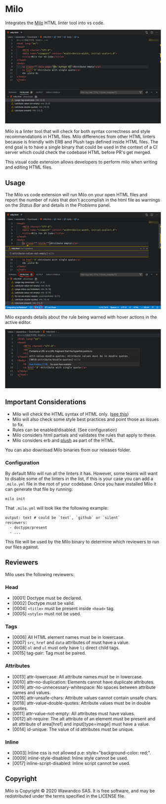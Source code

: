# Milo

Integrates the [Milo](https://github.com/wawandco/milo) HTML linter tool into vs code.

![hero](images/hero.png)

Milo is a linter tool that will check for both syntax correctness and style recommendations in HTML files. Milo differences from other HTML linters because is friendly with ERB and Plush tags defined inside HTML files. The end goal is to have a single binary that could be used in the context of a CI server which could check the codebase HTML before PR's get merged.

This visual code extension allows developers to perform milo when writing and editing HTML files.

## Usage
The Milo vs code extension will run Milo on your open HTML files and report the number of rules that don't accomplish in the html file as warnings on the *Status Bar* and details in the *Problems* panel.

![hero](images/problems.png)

Milo expands details about the rule being warned with hover actions in the active editor.

![hero](images/detail.png)


## Important Considerations

- Milo will check the HTML syntax of HTML only. ([see this](https://html.spec.whatwg.org/multipage/syntax.html))
- Milo will also check some style best practices and point those as issues to fix.
- Rules can be enabled/disabled. (See configuration)
- Milo considers html partials and validates the rules that apply to these.
- Milo considers erb and [plush](https://github.com/gobuffalo/plush) as part of the HTML.

You can also download Milo binaries from our releases folder.

### Configuration

By default Milo will run all the linters it has. However, some teams will want to disable some of the linters in the list, if this is your case you can add a `.milo.yml` file in the root of your codebase.
Once you have installed Milo it can generate that file by running:
```
milo init
```

That `.milo.yml` will look like the following example:

```
output: text # could be `text`, `github` or `silent`
reviewers:
  - doctype/present 
  - ...
```

This file will be used by the Milo binary to determine which reviewers to run our files against.

## Reviewers

Milo uses the following reviewers:

### Head

- [0001] Doctype must be declared.
- [0002] Doctype must be valid.
- [0004] `<title>` must be present inside `<head>` tag.
- [0005] `<style>` must not be used.

### Tags

- [0006] All HTML element names must be in lowercase.
- [0007] `src`, `href` and `data` attributes of must have a value.
- [0008] `ol` and `ul` must only have `li` direct child tags.
- [0015] tag-pair: Tag must be paired.

### Attributes

- [0013] attr-lowercase: All attribute names must be in lowercase.
- [0010] attr-no-duplication: Elements cannot have duplicate attributes.
- [0019] attr-no-unnecessary-whitespace: No spaces between attribute names and values.
- [0016] attr-unsafe-chars: Attribute values cannot contain unsafe chars.
- [0018] attr-value-double-quotes: Attribute values must be in double quotes.
- [0011] attr-value-not-empty: All attributes must have values.
- [0012] alt-require: The alt attribute of an element must be present and alt attribute of area[href] and input[type=image] must have a value.
- [0014] id-unique: The value of id attributes must be unique.

### Inline

- [0003] Inline css is not allowed p.e: style="background-color: red;".
- [0009] inline-style-disabled: Inline style cannot be used.
- [0017] inline-script-disabled: Inline script cannot be used.

## Copyright

Milo is Copyright © 2020 Wawandco SAS. It is free software, and may be redistributed under the terms specified in the LICENSE file.

